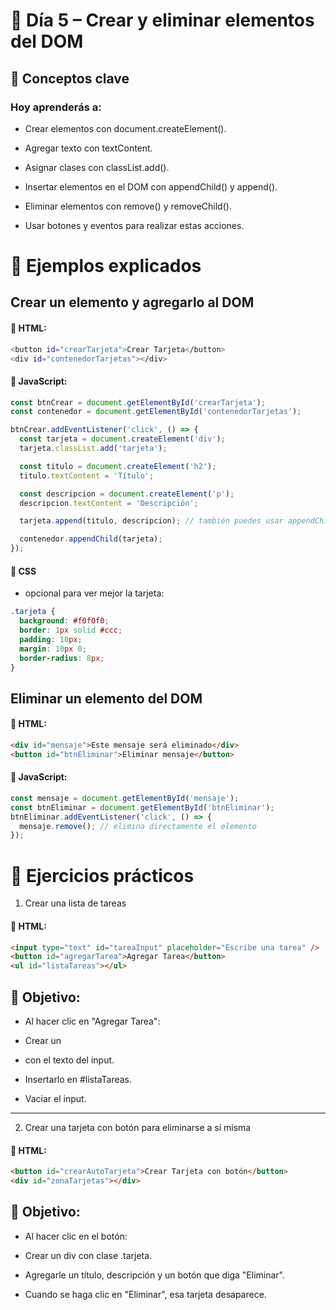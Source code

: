 # 📅 Día 5 – Crear y eliminar elementos del DOM
## 🧠 Conceptos clave
### Hoy aprenderás a:

- Crear elementos con document.createElement().

- Agregar texto con textContent.

- Asignar clases con classList.add().

- Insertar elementos en el DOM con appendChild() y append().

- Eliminar elementos con remove() y removeChild().

- Usar botones y eventos para realizar estas acciones.

# 🧪 Ejemplos explicados
## Crear un elemento y agregarlo al DOM
#### 📄 HTML:
```sh
<button id="crearTarjeta">Crear Tarjeta</button>
<div id="contenedorTarjetas"></div>
```

#### 📜 JavaScript:
```js
const btnCrear = document.getElementById('crearTarjeta');
const contenedor = document.getElementById('contenedorTarjetas');

btnCrear.addEventListener('click', () => {
  const tarjeta = document.createElement('div');
  tarjeta.classList.add('tarjeta');

  const titulo = document.createElement('h2');
  titulo.textContent = 'Título';

  const descripcion = document.createElement('p');
  descripcion.textContent = 'Descripción';

  tarjeta.append(titulo, descripcion); // también puedes usar appendChild()

  contenedor.appendChild(tarjeta);
});
```

#### 🎨 CSS 
- opcional para ver mejor la tarjeta:
```css
.tarjeta {
  background: #f0f0f0;
  border: 1px solid #ccc;
  padding: 10px;
  margin: 10px 0;
  border-radius: 8px;
}
```

## Eliminar un elemento del DOM
#### 📄 HTML:
```html
<div id="mensaje">Este mensaje será eliminado</div>
<button id="btnEliminar">Eliminar mensaje</button>
```

#### 📜 JavaScript:
```js
const mensaje = document.getElementById('mensaje');
const btnEliminar = document.getElementById('btnEliminar');
btnEliminar.addEventListener('click', () => {
  mensaje.remove(); // elimina directamente el elemento
});
```

# 🧩 Ejercicios prácticos
1. Crear una lista de tareas

#### 📄 HTML:
```html
<input type="text" id="tareaInput" placeholder="Escribe una tarea" />
<button id="agregarTarea">Agregar Tarea</button>
<ul id="listaTareas"></ul>
```

## 📜 Objetivo:

- Al hacer clic en "Agregar Tarea":

- Crear un <li> con el texto del input.

- Insertarlo en #listaTareas.

- Vaciar el input.

---

2. Crear una tarjeta con botón para eliminarse a sí misma

#### 📄 HTML:
```html
<button id="crearAutoTarjeta">Crear Tarjeta con botón</button>
<div id="zonaTarjetas"></div>
```

## 📜 Objetivo:

- Al hacer clic en el botón:

- Crear un div con clase .tarjeta.

- Agregarle un título, descripción y un botón que diga "Eliminar".

- Cuando se haga clic en "Eliminar", esa tarjeta desaparece.

